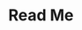 # Read Me

<!-- Hidden text

1. Need to finish this tableau from course 3 module 5 and add it to this project
https://public.tableau.com/views/TikTokproject_17484441879150/Dashboard?:language=en-US&:sid=&:redirect=auth&:display_count=n&:origin=viz_share_link

ideas for things to add to tableau
scatter plot with two measures, colored by a dimension
grouped scatter plot
word cloud for video transcriptions
KPI showing number of videos in each dimension
KPI (or something else) showing number of outliers, box plot?
histogram
get ideas from python tiktok in github?
get ideas from tableau visuals on their site?


2. Add Course 3 module 5 executive summary to GitHub, use example to create

-->

